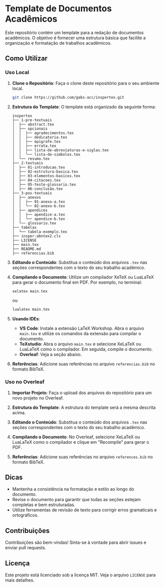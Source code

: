 # Template de Documentos Acadêmicos

Este repositório contém um template para a redação de documentos acadêmicos. O objetivo é fornecer uma estrutura básica que facilite a organização e formatação de trabalhos acadêmicos.

## Como Utilizar

### Uso Local

1. **Clone o Repositório**: Faça o clone deste repositório para o seu ambiente local.
    ```bash
    git clone https://github.com/gabs-acc/inspertex.git
    ```

2. **Estrutura do Template**: O template está organizado da seguinte forma:
    ```
    inspertex
    ├── 1-pre-textuais
    │  ├── abstract.tex
    │  ├── opcionais
    │  │  ├── agradecimentos.tex
    │  │  ├── dedicatoria.tex
    │  │  ├── epigrafe.tex
    │  │  ├── errata.tex
    │  │  ├── lista-de-abreviaturas-e-siglas.tex
    │  │  └── lista-de-simbolos.tex
    │  └── resumo.tex
    ├── 2-textuais
    │  ├── 01-introducao.tex
    │  ├── 02-estrutura-basica.tex
    │  ├── 03-elementos-basicos.tex
    │  ├── 04-citacoes.tex
    │  ├── 05-teste-glossario.tex
    │  ├── 06-conclusão.tex
    ├── 3-pos-textuais
    │  ├── anexos
    │  │  ├── 01-anexo-a.tex
    │  │  └── 02-anexo-b.tex
    │  ├── apendices
    │  │  ├── apendice-a.tex
    │  │  └── apendice-b.tex
    │  └── glossario.tex
    ├── tabelas
    │  └── tabela-exemplo.tex
    ├── insper-abntex2.cls
    ├── LICENSE
    ├── main.tex
    ├── README.md
    ├── referencias.bib
    ```

3. **Editando o Conteúdo**: Substitua o conteúdo dos arquivos `.tex` nas seções correspondentes com o texto do seu trabalho acadêmico.

4. **Compilando o Documento**: Utilize um compilador XeTeX ou LuaLaTeX para gerar o documento final em PDF. Por exemplo, no terminal:
    ```bash
    xelatex main.tex
    ```
    ou
    ```bash
    lualatex main.tex
    ```

5. **Usando IDEs**: 
    - **VS Code**: Instale a extensão LaTeX Workshop. Abra o arquivo `main.tex` e utilize os comandos da extensão para compilar o documento.
    - **TeXstudio**: Abra o arquivo `main.tex` e selecione XeLaTeX ou LuaLaTeX como o compilador. Em seguida, compile o documento.
    - **Overleaf**: Veja a seção abaixo.

6. **Referências**: Adicione suas referências no arquivo `referencias.bib` no formato BibTeX.

### Uso no Overleaf

1. **Importar Projeto**: Faça o upload dos arquivos do repositório para um novo projeto no Overleaf.

2. **Estrutura do Template**: A estrutura do template será a mesma descrita acima.

3. **Editando o Conteúdo**: Substitua o conteúdo dos arquivos `.tex` nas seções correspondentes com o texto do seu trabalho acadêmico.

4. **Compilando o Documento**: No Overleaf, selecione XeLaTeX ou LuaLaTeX como o compilador e clique em "Recompile" para gerar o PDF.

5. **Referências**: Adicione suas referências no arquivo `references.bib` no formato BibTeX.

## Dicas

- Mantenha a consistência na formatação e estilo ao longo do documento.
- Revise o documento para garantir que todas as seções estejam completas e bem estruturadas.
- Utilize ferramentas de revisão de texto para corrigir erros gramaticais e ortográficos.

## Contribuições

Contribuições são bem-vindas! Sinta-se à vontade para abrir issues e enviar pull requests.

## Licença

Este projeto está licenciado sob a licença MIT. Veja o arquivo `LICENSE` para mais detalhes.
